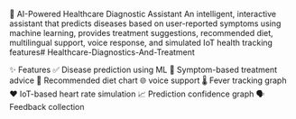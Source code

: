 🏥 AI-Powered Healthcare Diagnostic Assistant
An intelligent, interactive assistant that predicts diseases based on user-reported symptoms using machine learning, provides treatment suggestions, recommended diet, multilingual support, voice response, and simulated IoT health tracking features# Healthcare-Diagnostics-And-Treatment

✨ Features
✅ Disease prediction using ML
💊 Symptom-based treatment advice
🍎 Recommended diet chart
🌐 voice support 
🌡️ Fever tracking graph
❤️ IoT-based heart rate simulation
📈 Prediction confidence graph
🗣️ Feedback collection
